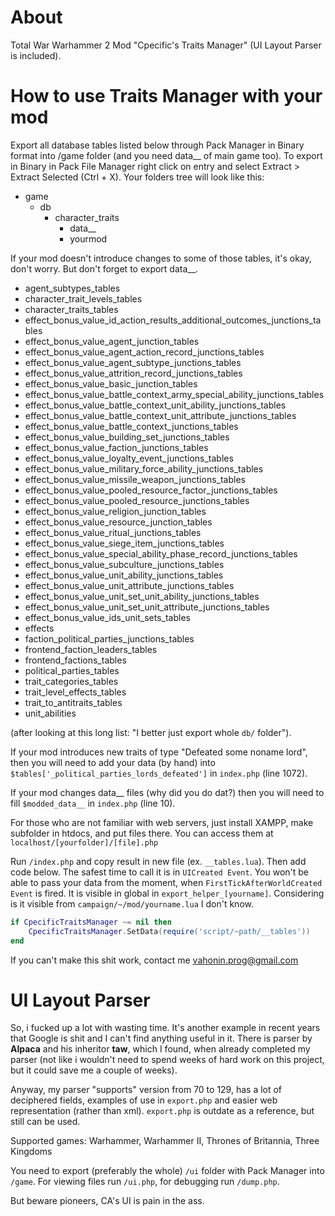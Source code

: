 # About
Total War Warhammer 2 Mod "Cpecific's Traits Manager" (UI Layout Parser is included).

# How to use Traits Manager with your mod
Export all database tables listed below through Pack Manager in Binary format into /game folder (and you need data__ of main game too). To export in Binary in Pack File Manager right click on entry and select Extract > Extract Selected (Ctrl + X).
Your folders tree will look like this:
- game
  - db
    - character_traits
	  - data__
	  - yourmod

If your mod doesn't introduce changes to some of those tables, it's okay, don't worry. But don't forget to export data__.
* agent_subtypes_tables
* character_trait_levels_tables
* character_traits_tables
* effect_bonus_value_id_action_results_additional_outcomes_junctions_tables
* effect_bonus_value_agent_junction_tables
* effect_bonus_value_agent_action_record_junctions_tables
* effect_bonus_value_agent_subtype_junctions_tables
* effect_bonus_value_attrition_record_junctions_tables
* effect_bonus_value_basic_junction_tables
* effect_bonus_value_battle_context_army_special_ability_junctions_tables
* effect_bonus_value_battle_context_unit_ability_junctions_tables
* effect_bonus_value_battle_context_unit_attribute_junctions_tables
* effect_bonus_value_battle_context_junctions_tables
* effect_bonus_value_building_set_junctions_tables
* effect_bonus_value_faction_junctions_tables
* effect_bonus_value_loyalty_event_junctions_tables
* effect_bonus_value_military_force_ability_junctions_tables
* effect_bonus_value_missile_weapon_junctions_tables
* effect_bonus_value_pooled_resource_factor_junctions_tables
* effect_bonus_value_pooled_resource_junctions_tables
* effect_bonus_value_religion_junction_tables
* effect_bonus_value_resource_junction_tables
* effect_bonus_value_ritual_junctions_tables
* effect_bonus_value_siege_item_junctions_tables
* effect_bonus_value_special_ability_phase_record_junctions_tables
* effect_bonus_value_subculture_junctions_tables
* effect_bonus_value_unit_ability_junctions_tables
* effect_bonus_value_unit_attribute_junctions_tables
* effect_bonus_value_unit_set_unit_ability_junctions_tables
* effect_bonus_value_unit_set_unit_attribute_junctions_tables
* effect_bonus_value_ids_unit_sets_tables
* effects
* faction_political_parties_junctions_tables
* frontend_faction_leaders_tables
* frontend_factions_tables
* political_parties_tables
* trait_categories_tables
* trait_level_effects_tables
* trait_to_antitraits_tables
* unit_abilities

(after looking at this long list: "I better just export whole `db/` folder").

If your mod introduces new traits of type "Defeated some noname lord", then you will need to add your data (by hand) into `$tables['_political_parties_lords_defeated']` in `index.php` (line 1072).

If your mod changes data__ files (why did you do dat?) then you will need to fill `$modded_data__` in `index.php` (line 10).

For those who are not familiar with web servers, just install XAMPP, make subfolder in htdocs, and put files there. You can access them at `localhost/[yourfolder]/[file].php`

Run `/index.php` and copy result in new file (ex. `__tables.lua`). Then add code below. The safest time to call it is in `UICreated Event`. You won't be able to pass your data from the moment, when `FirstTickAfterWorldCreated Event` is fired. It is visible in global in `export_helper_[yourname]`. Considering is it visible from `campaign/~/mod/yourname.lua` I don't know.
```lua
if CpecificTraitsManager ~= nil then
	CpecificTraitsManager.SetData(require('script/~path/__tables'))
end
```

If you can't make this shit work, contact me vahonin.prog@gmail.com

# UI Layout Parser
So, i fucked up a lot with wasting time. It's another example in recent years that Google is shit and I can't find anything useful in it.
There is parser by __Alpaca__ and his inheritor __taw__, which I found, when already completed my parser (not like i wouldn't need to spend weeks of hard work on this project, but it could save me a couple of weeks).

Anyway, my parser "supports" version from 70 to 129, has a lot of deciphered fields, examples of use in `export.php` and easier web representation (rather than xml). `export.php` is outdate as a reference, but still can be used.

Supported games: Warhammer, Warhammer II, Thrones of Britannia, Three Kingdoms

You need to export (preferably the whole) `/ui` folder with Pack Manager into `/game`.
For viewing files run `/ui.php`, for debugging run `/dump.php`.

But beware pioneers, CA's UI is pain in the ass.
